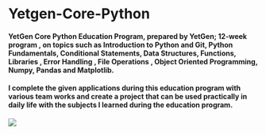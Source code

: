 # Yetgen-Core-Python

#### YetGen Core Python Education Program, prepared by YetGen; 12-week program , on topics such as Introduction to Python and Git, Python Fundamentals, Conditional Statements, Data Structures, Functions, Libraries , Error Handling , File Operations , Object Oriented Programming, Numpy, Pandas and Matplotlib.

#### I complete the given applications during this education program with various team works and create a project that can be used practically in daily life with the subjects I learned during the education program. 

<img src = "https://yetkingencler.com/wp-content/uploads/2021/07/YetGenLogo.png">
